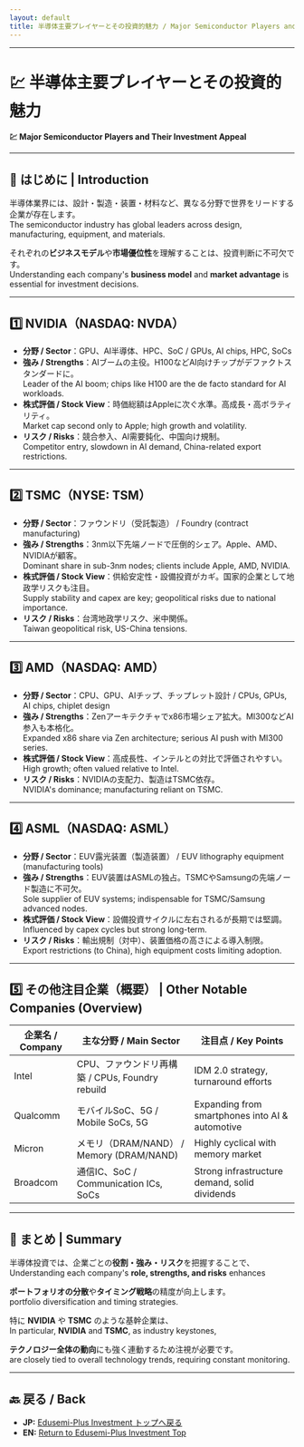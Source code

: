```yaml
---
layout: default
title: 半導体主要プレイヤーとその投資的魅力 / Major Semiconductor Players and Their Investment Appeal
---
```


---

# 💹 半導体主要プレイヤーとその投資的魅力  
**💹 Major Semiconductor Players and Their Investment Appeal** 

---

## 🧭 はじめに | Introduction

半導体業界には、設計・製造・装置・材料など、異なる分野で世界をリードする企業が存在します。  
The semiconductor industry has global leaders across design, manufacturing, equipment, and materials.

それぞれの**ビジネスモデル**や**市場優位性**を理解することは、投資判断に不可欠です。  
Understanding each company's **business model** and **market advantage** is essential for investment decisions.

---

## 1️⃣ NVIDIA（NASDAQ: NVDA）

- **分野 / Sector**：GPU、AI半導体、HPC、SoC / GPUs, AI chips, HPC, SoCs  
- **強み / Strengths**：AIブームの主役。H100などAI向けチップがデファクトスタンダードに。  
  Leader of the AI boom; chips like H100 are the de facto standard for AI workloads.  
- **株式評価 / Stock View**：時価総額はAppleに次ぐ水準。高成長・高ボラティリティ。  
  Market cap second only to Apple; high growth and volatility.  
- **リスク / Risks**：競合参入、AI需要鈍化、中国向け規制。  
  Competitor entry, slowdown in AI demand, China-related export restrictions.

---

## 2️⃣ TSMC（NYSE: TSM）

- **分野 / Sector**：ファウンドリ（受託製造） / Foundry (contract manufacturing)  
- **強み / Strengths**：3nm以下先端ノードで圧倒的シェア。Apple、AMD、NVIDIAが顧客。  
  Dominant share in sub-3nm nodes; clients include Apple, AMD, NVIDIA.  
- **株式評価 / Stock View**：供給安定性・設備投資がカギ。国家的企業として地政学リスクも注目。  
  Supply stability and capex are key; geopolitical risks due to national importance.  
- **リスク / Risks**：台湾地政学リスク、米中関係。  
  Taiwan geopolitical risk, US-China tensions.

---

## 3️⃣ AMD（NASDAQ: AMD）

- **分野 / Sector**：CPU、GPU、AIチップ、チップレット設計 / CPUs, GPUs, AI chips, chiplet design  
- **強み / Strengths**：Zenアーキテクチャでx86市場シェア拡大。MI300などAI参入も本格化。  
  Expanded x86 share via Zen architecture; serious AI push with MI300 series.  
- **株式評価 / Stock View**：高成長性、インテルとの対比で評価されやすい。  
  High growth; often valued relative to Intel.  
- **リスク / Risks**：NVIDIAの支配力、製造はTSMC依存。  
  NVIDIA's dominance; manufacturing reliant on TSMC.

---

## 4️⃣ ASML（NASDAQ: ASML）

- **分野 / Sector**：EUV露光装置（製造装置） / EUV lithography equipment (manufacturing tools)  
- **強み / Strengths**：EUV装置はASMLの独占。TSMCやSamsungの先端ノード製造に不可欠。  
  Sole supplier of EUV systems; indispensable for TSMC/Samsung advanced nodes.  
- **株式評価 / Stock View**：設備投資サイクルに左右されるが長期では堅調。  
  Influenced by capex cycles but strong long-term.  
- **リスク / Risks**：輸出規制（対中）、装置価格の高さによる導入制限。  
  Export restrictions (to China), high equipment costs limiting adoption.

---

## 5️⃣ その他注目企業（概要） | Other Notable Companies (Overview)

| 企業名 / Company | 主な分野 / Main Sector | 注目点 / Key Points |
|------------------|------------------------|---------------------|
| Intel            | CPU、ファウンドリ再構築 / CPUs, Foundry rebuild | IDM 2.0 strategy, turnaround efforts |
| Qualcomm         | モバイルSoC、5G / Mobile SoCs, 5G | Expanding from smartphones into AI & automotive |
| Micron           | メモリ（DRAM/NAND） / Memory (DRAM/NAND) | Highly cyclical with memory market |
| Broadcom         | 通信IC、SoC / Communication ICs, SoCs | Strong infrastructure demand, solid dividends |

---

## 🧩 まとめ | Summary

半導体投資では、企業ごとの**役割・強み・リスク**を把握することで、  
Understanding each company's **role, strengths, and risks** enhances  

**ポートフォリオの分散**や**タイミング戦略**の精度が向上します。  
portfolio diversification and timing strategies.

特に **NVIDIA** や **TSMC** のような基幹企業は、  
In particular, **NVIDIA** and **TSMC**, as industry keystones,  

**テクノロジー全体の動向**にも強く連動するため注視が必要です。  
are closely tied to overall technology trends, requiring constant monitoring.

---

## 🔙 戻る / Back
- **JP:** [Edusemi-Plus Investment トップへ戻る](./README.md)  
- **EN:** [Return to Edusemi-Plus Investment Top](./README.md)
